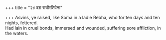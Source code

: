 +++
title = "२४ दश रात्रीरशिवेना"

+++
Asvins, ye raised, like Soma in a ladle Rebha, who for ten days and ten nights, fettered.  
     Had lain in cruel bonds, immersed and wounded, suffering sore affliction, in the waters.